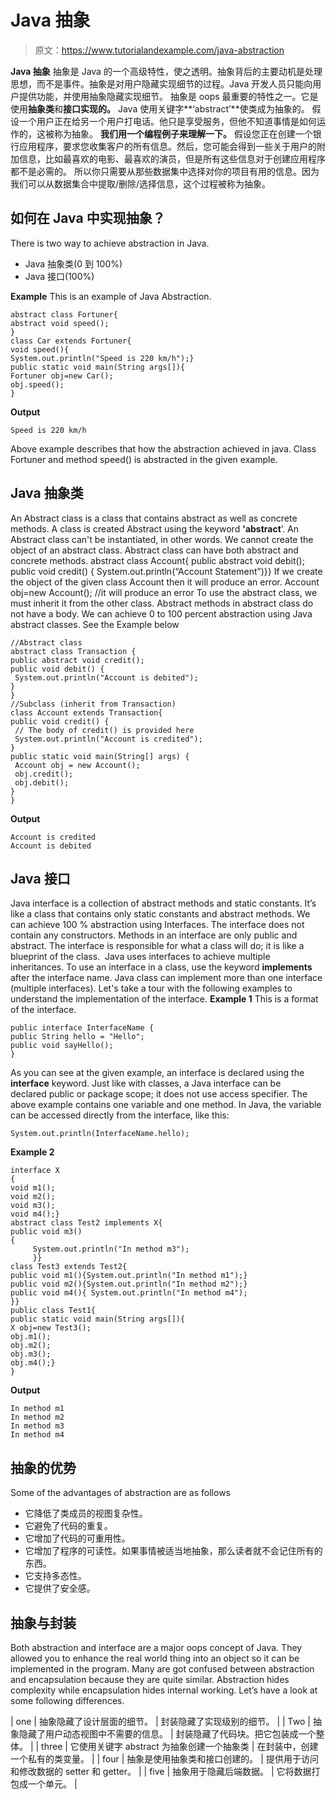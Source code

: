 # Java 抽象

> 原文：<https://www.tutorialandexample.com/java-abstraction>

**Java 抽象** 抽象是 Java 的一个高级特性，使之透明。抽象背后的主要动机是处理思想，而不是事件。抽象是对用户隐藏实现细节的过程。Java 开发人员只能向用户提供功能，并使用抽象隐藏实现细节。 抽象是 oops 最重要的特性之一。它是使用**抽象类**和**接口实现的。** Java 使用关键字**‘abstract’**使类成为抽象的。 假设一个用户正在给另一个用户打电话。他只是享受服务，但他不知道事情是如何运作的，这被称为抽象。 **我们用一个编程例子来理解一下。** 假设您正在创建一个银行应用程序，要求您收集客户的所有信息。然后，您可能会得到一些关于用户的附加信息，比如最喜欢的电影、最喜欢的演员，但是所有这些信息对于创建应用程序都不是必需的。 所以你只需要从那些数据集中选择对你的项目有用的信息。因为我们可以从数据集合中提取/删除/选择信息，这个过程被称为抽象。

## 如何在 Java 中实现抽象？

There is two way to achieve abstraction in Java.

*   Java 抽象类(0 到 100%)
*   Java 接口(100%)

**Example** This is an example of Java Abstraction.

```
abstract class Fortuner{
abstract void speed();
}
class Car extends Fortuner{
void speed(){
System.out.println("Speed is 220 km/h");}
public static void main(String args[]){
Fortuner obj=new Car();
obj.speed();
}
```

**Output**

```
Speed is 220 km/h
```

Above example describes that how the abstraction achieved in java. Class Fortuner and method speed() is abstracted in the given example.

## **Java 抽象类**

An Abstract class is a class that contains abstract as well as concrete methods. A class is created Abstract using the keyword **'abstract**’. An Abstract class can't be instantiated, in other words. We cannot create the object of an abstract class. Abstract class can have both abstract and concrete methods. abstract class Account{ public abstract void debit(); public void credit() { System.out.println(“Account Statement”)}} If we create the object of the given class Account then it will produce an error. Account obj=new Account(); //it will produce an error To use the abstract class, we must inherit it from the other class. Abstract methods in abstract class do not have a body. We can achieve 0 to 100 percent abstraction using Java abstract classes. See the Example below

```
//Abstract class
abstract class Transaction {
public abstract void credit();
public void debit() {
 System.out.println("Account is debited");
}
}
//Subclass (inherit from Transaction)
class Account extends Transaction{
public void credit() {
 // The body of credit() is provided here
 System.out.println("Account is credited");
}
public static void main(String[] args) {
 Account obj = new Account();
 obj.credit();
 obj.debit();
}
}
```

**Output**

```
Account is credited
Account is debited
```

## **Java 接口**

Java interface is a collection of abstract methods and static constants. It’s like a class that contains only static constants and abstract methods. We can achieve 100 % abstraction using Interfaces. The interface does not contain any constructors. Methods in an interface are only public and abstract. The interface is responsible for what a class will do; it is like a blueprint of the class.  Java uses interfaces to achieve multiple inheritances. To use an interface in a class, use the keyword **implements** after the interface name. Java class can implement more than one interface (multiple interfaces). Let's take a tour with the following examples to understand the implementation of the interface. **Example 1** This is a format of the interface.

```
public interface InterfaceName {
public String hello = "Hello";
public void sayHello();
}
```

As you can see at the given example, an interface is declared using the **interface** keyword. Just like with classes, a Java interface can be declared public or package scope; it does not use access specifier. The above example contains one variable and one method. In Java, the variable can be accessed directly from the interface, like this:

```
System.out.println(InterfaceName.hello);
```

**Example 2**

```
interface X
{
void m1();
void m2();
void m3();
void m4();}
abstract class Test2 implements X{
public void m3()
{
     System.out.println("In method m3");
     }}
class Test3 extends Test2{
public void m1(){System.out.println("In method m1");}
public void m2(){System.out.println("In method m2");}
public void m4(){ System.out.println("In method m4");
}}
public class Test1{
public static void main(String args[]){
X obj=new Test3();
obj.m1();
obj.m2();
obj.m3();
obj.m4();}
}

```

**Output**

```
In method m1
In method m2
In method m3
In method m4

```

## 抽象的优势

Some of the advantages of abstraction are as follows

*   它降低了类成员的视图复杂性。
*   它避免了代码的重复。
*   它增加了代码的可重用性。
*   它增加了程序的可读性。如果事情被适当地抽象，那么读者就不会记住所有的东西。
*   它支持多态性。
*   它提供了安全感。

## 抽象与封装

Both abstraction and interface are a major oops concept of Java. They allowed you to enhance the real world thing into an object so it can be implemented in the program. Many are got confused between abstraction and encapsulation because they are quite similar. Abstraction hides complexity while encapsulation hides internal working. Let’s have a look at some following differences.

| one | 抽象隐藏了设计层面的细节。 | 封装隐藏了实现级别的细节。 |
| Two | 抽象隐藏了用户动态视图中不需要的信息。 | 封装隐藏了代码块。把它包装成一个整体。 |
| three | 它使用关键字 abstract 为抽象创建一个抽象类 | 在封装中，创建一个私有的类变量。 |
| four | 抽象是使用抽象类和接口创建的。 | 提供用于访问和修改数据的 setter 和 getter。 |
| five | 抽象用于隐藏后端数据。 | 它将数据打包成一个单元。 |